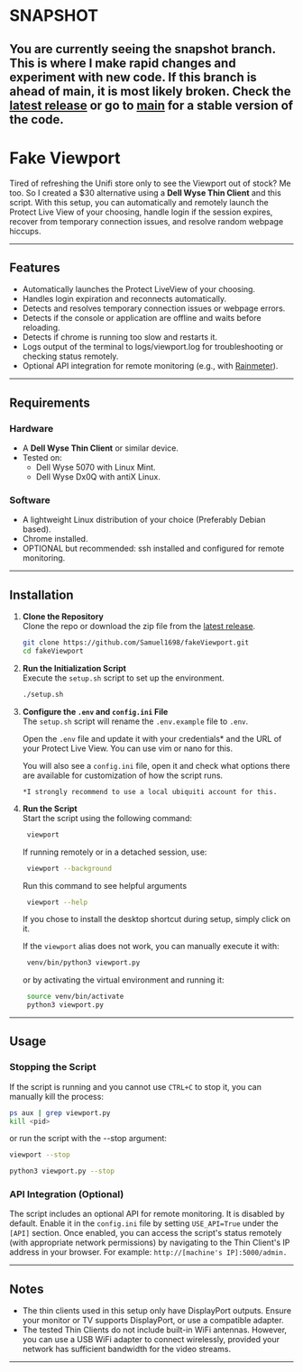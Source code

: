 # SNAPSHOT
You are currently seeing the snapshot branch. This is where I make rapid changes and experiment with new code. If this branch is ahead of main, it is most likely broken. 
Check the [latest release](https://github.com/Samuel1698/fakeViewport/releases) or go to [main](https://github.com/Samuel1698/fakeViewport/tree/main) for a stable version of the code.
---

# Fake Viewport

Tired of refreshing the Unifi store only to see the Viewport out of stock? Me too. So I created a $30 alternative using a **Dell Wyse Thin Client** and this script. With this setup, you can automatically and remotely launch the Protect Live View of your choosing, handle login if the session expires, recover from temporary connection issues, and resolve random webpage hiccups.

---

## Features

- Automatically launches the Protect LiveView of your choosing.
- Handles login expiration and reconnects automatically.
- Detects and resolves temporary connection issues or webpage errors.
- Detects if the console or application are offline and waits before reloading.
- Detects if chrome is running too slow and restarts it.
- Logs output of the terminal to logs/viewport.log for troubleshooting or checking status remotely.
- Optional API integration for remote monitoring (e.g., with [Rainmeter](https://www.rainmeter.net/)).

---

## Requirements

### Hardware
- A **Dell Wyse Thin Client** or similar device.
- Tested on:
  - Dell Wyse 5070 with Linux Mint. 
  - Dell Wyse Dx0Q with antiX Linux.

### Software
- A lightweight Linux distribution of your choice (Preferably Debian based).
- Chrome installed.
- OPTIONAL but recommended: ssh installed and configured for remote monitoring.

---

## Installation

1. **Clone the Repository**  
   Clone the repo or download the zip file from the [latest release](https://github.com/Samuel1698/fakeViewport/releases).

   ```bash
   git clone https://github.com/Samuel1698/fakeViewport.git
   cd fakeViewport
   ```

2. **Run the Initialization Script**  
   Execute the `setup.sh` script to set up the environment.

   ```bash
   ./setup.sh
   ```

3. **Configure the `.env` and `config.ini` File**  
   The `setup.sh` script will rename the `.env.example` file to `.env`. 
   
   Open the `.env` file and update it with your credentials* and the URL of your Protect Live View. You can use vim or nano for this.

   You will also see a `config.ini` file, open it and check what options there are available for customization of how the script runs.
   ```
   *I strongly recommend to use a local ubiquiti account for this.
   ```
4. **Run the Script**  
   Start the script using the following command:
   ```bash
    viewport
   ```

   If running remotely or in a detached session, use:
   ```bash
    viewport --background
   ```

   Run this command to see helpful arguments
   ```bash
    viewport --help
   ```
   If you chose to install the desktop shortcut during setup, simply click on it.

   If the `viewport` alias does not work, you can manually execute it with:
   ```bash
    venv/bin/python3 viewport.py
   ```
   or by activating the virtual environment and running it:
   ```bash
    source venv/bin/activate
    python3 viewport.py
   ```
---

## Usage

### Stopping the Script
If the script is running and you cannot use `CTRL+C` to stop it, you can manually kill the process: 
```bash
ps aux | grep viewport.py
kill <pid>
```
or run the script with the --stop argument:
```bash
viewport --stop
```
```bash
python3 viewport.py --stop
```

### API Integration (Optional)
The script includes an optional API for remote monitoring. It is disabled by default. Enable it in the `config.ini` file by setting `USE_API=True` under the `[API]` section. Once enabled, you can access the script's status remotely (with appropriate network permissions) by navigating to the Thin Client's IP address in your browser. For example: `http://[machine's IP]:5000/admin.`

---

## Notes

- The thin clients used in this setup only have DisplayPort outputs. Ensure your monitor or TV supports DisplayPort, or use a compatible adapter.
- The tested Thin Clients do not include built-in WiFi antennas. However, you can use a USB WiFi adapter to connect wirelessly, provided your network has sufficient bandwidth for the video streams.

---